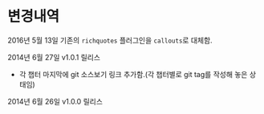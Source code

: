 # 변경내역


2016년 5월 13일 기존의 `richquotes` 플러그인을 `callouts`로 대체함. 

2014년 6월 27일 v1.0.1 릴리스

* 각 챕터 마지막에 git 소스보기 링크 추가함.(각 챕터별로 git tag를 작성해 놓은 상태임)


2014년 6월 26일 v1.0.0 릴리스
